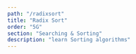 ```yaml
---
path: "/radixsort"
title: "Radix Sort"
order: "5G"
section: "Searching & Sorting"
description: "learn Sorting algorithms"
---
```

